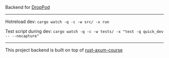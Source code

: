 Backend for [DropPod](https://github.com/Epirius/DropPod)

-----
Hotreload dev:
```cargo watch -q -c -w src/ -x run```

Test script during dev:
```cargo watch -q -c -w tests/ -x "test -q quick_dev -- --nocapture"```




-----
This project backend is built on top of [rust-axum-course](https://github.com/jeremychone-channel/rust-axum-course)
